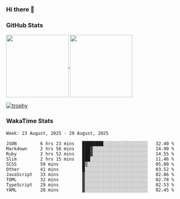 ### Hi there 👋

### GitHub Stats

<a href="https://github.com/anuraghazra/github-readme-stats">
  <img align="center" height="170px" src="https://github-readme-stats.vercel.app/api/top-langs/?username=tksfjt1024&layout=compact&count_private=true&show_icons=true&show_icons=true&theme=graywhite" />
</a>
<a href="https://github.com/anuraghazra/github-readme-stats">
  <img align="center" height="170px" src="https://github-readme-stats.vercel.app/api?username=tksfjt1024&count_private=true&show_icons=true&show_icons=true&theme=graywhite" />
</a>

[![trophy](https://github-profile-trophy.vercel.app/?username=tksfjt1024)](https://github.com/ryo-ma/github-profile-trophy)

### WakaTime Stats

<!--START_SECTION:waka-->
```text
Week: 23 August, 2025 - 29 August, 2025

JSON         6 hrs 23 mins   ████████░░░░░░░░░░░░░░░░░   32.40 % 
Markdown     2 hrs 56 mins   ███▓░░░░░░░░░░░░░░░░░░░░░   14.90 % 
Ruby         2 hrs 52 mins   ███▓░░░░░░░░░░░░░░░░░░░░░   14.55 % 
Slim         2 hrs 15 mins   ███░░░░░░░░░░░░░░░░░░░░░░   11.46 % 
SCSS         59 mins         █▒░░░░░░░░░░░░░░░░░░░░░░░   05.00 % 
Other        41 mins         █░░░░░░░░░░░░░░░░░░░░░░░░   03.52 % 
JavaScript   33 mins         ▓░░░░░░░░░░░░░░░░░░░░░░░░   02.86 % 
TOML         32 mins         ▓░░░░░░░░░░░░░░░░░░░░░░░░   02.78 % 
TypeScript   29 mins         ▓░░░░░░░░░░░░░░░░░░░░░░░░   02.53 % 
YAML         28 mins         ▓░░░░░░░░░░░░░░░░░░░░░░░░   02.45 % 
```
<!--END_SECTION:waka-->
